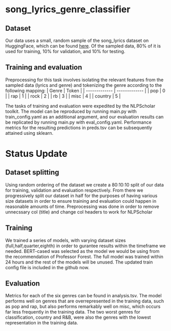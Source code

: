 # song_lyrics_genre_classifier
## Dataset
Our data uses a small, random sample of the song_lyrics dataset on HuggingFace, which can be found [here](https://huggingface.co/datasets/amishshah/song_lyrics/viewer/default/train?p=29399). Of the sampled data, 80% of it is used for training, 10% for validation, and 10% for testing.
## Training and evaluation
Preprocessing for this task involves isolating the relevant features from the sampled data (lyrics and genre) and tokenizing the genre according to the following mapping:
| Genre | Token |
| ------------- | ------------- |
| pop | 0 |
| rap | 1 |
| rock | 2 |
| rb | 3 |
| misc | 4 |
| country | 5 |

The tasks of training and evaluation were expedited by the NLPScholar toolkit. The model can be reproduced by running main.py with train_config.yaml as an additional argument, and our evaluation results can be replicated by running main.py with eval_config.yaml. Performance metrics for the resulting predictions in preds.tsv can be subsequently attained using sklearn.
# Status Update
## Dataset splitting
Using random ordering of the dataset we create a 80:10:10 split of our data for training, validation and evaluation respectively. From there we progressively split our dataset in half for the purposes of having various size datasets in order to ensure training and evaluation could happen in reasonable amounts of time. Preprocessing was done in order to remove unnecssary col (title) and change col headers to work for NLPScholar
## Training
We trained a series of models, with varying dataset sizes (full,half,quarter,eighth) in order to gurantee results within the timeframe we needed. BERT-cased was selected as the model we would be using from the recommendation of Professor Forest. The full model was trained within 24 hours and the rest of the models will be unused. The updated train config file is included in the github now. 
## Evaluation 
Metrics for each of the six genres can be found in analysis.tsv. The model performs well on genres that are overrepresented in the training data, such as pop and rap, but also performs remarkably well on misc, which occurs far less frequently in the training data. The two worst genres for classification, country and R&B, were also the genres with the lowest representation in the training data.
